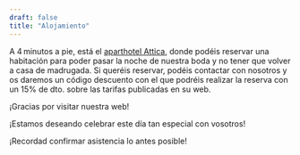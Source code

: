 ```yaml
---
draft: false
title: "Alojamiento"
---
```


A 4 minutos a pie, está el <a href="https://www.attica21hotels.com/aparthotel-attica21-valles/">aparthotel Attica</a>, donde podéis reservar una habitación para poder pasar la noche de nuestra boda y no tener que volver a casa de madrugada. Si queréis reservar, podéis contactar con nosotros y os daremos un código descuento con el que podréis realizar la reserva con un 15% de dto. sobre las tarifas publicadas en su web.

¡Gracias por visitar nuestra web! 

¡Estamos deseando celebrar este día tan especial con vosotros!

¡Recordad confirmar asistencia lo antes posible!